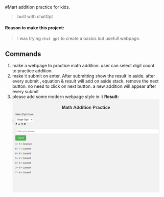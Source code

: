 #Mart addition practice for kids.
> built with chatGpt

#### **Reason to make this project:**
> I was trying `chat gpt` to create a basics but usefull webpage.

## Commands
1. make a webpage to practice math addition. user can select digit count to practice addition.
2. make it submit on enter. After submitting show the result in aside. after every submit , equation & result will add on aside stack. 
remove the next button. no need to click on next button. a new addition will appear after every submit 
3. please add some modern webpage style in it
**Result:** 
![Alt text](./ss/2.png)

